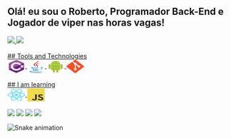 ## Olá! eu sou o Roberto, Programador Back-End e Jogador de viper nas horas vagas!

<div>
<a href="https://github.com/robertovilela97">
<img height="170em" src="https://github-readme-stats.vercel.app/api/top-langs/?username=robertovilela97&layout=compact&langs_count=7&theme=dracula"/>
<img height="170em" src="https://github-readme-stats.vercel.app/api?username=robertovilela97&show_icons=true&theme=dracula&include_all_commits=true&count_private=true"/>
</div>

  
<div style="display: inline_block"><br>
  ## Tools and Technologies <br>
  
  <img align="center" alt="Rob-Csharp" height="30" width="40" src="https://raw.githubusercontent.com/devicons/devicon/master/icons/csharp/csharp-original.svg">
  <img align="center" alt="Rob-Csharp" height="30" width="40" src="https://raw.githubusercontent.com/devicons/devicon/master/icons/java/java-original.svg">
  <img align="center" alt="Rob-Csharp" height="30" width="40" src="https://raw.githubusercontent.com/devicons/devicon/master/icons/android/android-original.svg">
  <img align="center" alt="Rob-Csharp" height="30" width="40" src="https://raw.githubusercontent.com/devicons/devicon/master/icons/git/git-original.svg">
</div>
  

<div style="display: inline_block"><br>
## I am learning <br>
<img align="center" alt="Rob-Csharp" height="30" width="40" src="https://raw.githubusercontent.com/devicons/devicon/master/icons/react/react-original.svg">
<img align="center" alt="Rob-Csharp" height="30" width="40" src="https://raw.githubusercontent.com/devicons/devicon/master/icons/javascript/javascript-original.svg">
<br>
<br>
</div>
 
<div> 
  <a href="https://www.linkedin.com/in/roberto-vilela-83b53215b/" target="_blank"><img src="https://img.shields.io/badge/-LinkedIn-%230077B5?style=for-the-badge&logo=linkedin&logoColor=white" target="_blank"></a>
  <a href="https://instagram.com/robertovilela97" target="_blank"><img src="https://img.shields.io/badge/-Instagram-%23E4405F?style=for-the-badge&logo=instagram&logoColor=white" target="_blank"></a>
  <a href="https://www.youtube.com/channel/UCxnx0y5rRqJlPEme51buYgw" target="_blank"><img src="https://img.shields.io/badge/YouTube-FF0000?style=for-the-badge&logo=youtube&logoColor=white" target="_blank"></a>
 	<a href="https://www.twitch.tv/robertovilela197" target="_blank"><img src="https://img.shields.io/badge/Twitch-9146FF?style=for-the-badge&logo=twitch&logoColor=white" target="_blank"></a>
</div>



  ![Snake animation](https://github.com/robertovilela97/robertovilela97/blob/output/github-contribution-grid-snake.svg)
